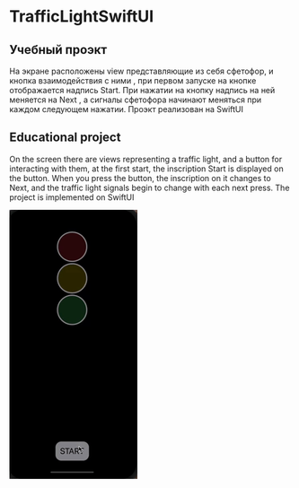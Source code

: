 # TrafficLightSwiftUI

## Учебный проэкт
На экране расположены view представляющие из себя сфетофор, и кнопка взаимодействия с ними , при первом запуске на кнопке отображается надпись Start.
При нажатии на кнопку надпись на ней меняется на Next , а сигналы сфетофора начинают меняться при каждом следующем нажатии.
Проэкт реализован на SwiftUI

## Educational project
On the screen there are views representing a traffic light, and a button for interacting with them, at the first start, the inscription Start is displayed on the button.
When you press the button, the inscription on it changes to Next, and the traffic light signals begin to change with each next press.
The project is implemented on SwiftUI


![image](TrafficLightSwiftUI/Assets.xcassets/TrafficLightsSwiftUI.gif)
